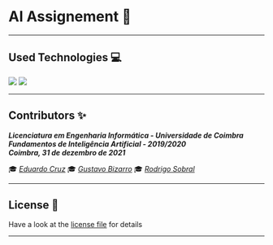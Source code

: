 # AI Assignement :robot:

___

## Used Technologies :computer:

<img src="https://img.icons8.com/color/48/000000/c-sharp-logo.png"/> <img src="https://img.icons8.com/ios-filled/50/000000/unity.png"/>

___

## **Contributors** :sparkles:

<html><i><b> Licenciatura em Engenharia Informática - Universidade de Coimbra<br>
Fundamentos de Inteligência Artificial - 2019/2020 <br>
Coimbra, 31 de dezembro de 2021
</b></i></html>

:mortar_board: *[Eduardo Cruz](https://github.com/eduardoffcruz)*
:mortar_board: *[Gustavo Bizarro](https://github.com/gtb200)*
:mortar_board: *[Rodrigo Sobral](https://github.com/RodrigoSobral2000)*

___

## License :link:
Have a look at the [license file](LICENSE) for details
___
